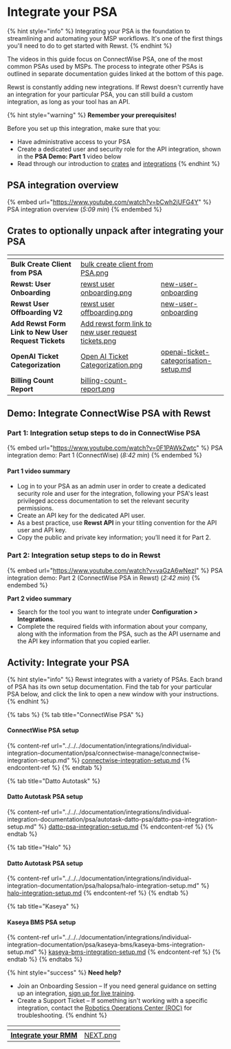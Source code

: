 # Integrate your PSA

{% hint style="info" %}
Integrating your PSA is the foundation to streamlining and automating your MSP workflows. It's one of the first things you'll need to do to get started with Rewst.
{% endhint %}

The videos in this guide focus on ConnectWise PSA, one of the most common PSAs used by MSPs. The process to integrate other PSAs is outlined in separate documentation guides linked at the bottom of this page.

Rewst is constantly adding new integrations. If Rewst doesn't currently have an integration for your particular PSA, you can still build a custom integration, as long as your tool has an API.

{% hint style="warning" %}
**Remember your prerequisites!**

Before you set up this integration, make sure that you:

* Have administrative access to your PSA
* Create a dedicated user and security role for the API integration, shown in the **PSA Demo: Part 1** video below
* Read through our introduction to [crates](../../../prebuilt-automations/crates/ "mention") and [integrations](../../../documentation/integrations/ "mention")
{% endhint %}

## **PSA integration overview** <a href="#intro-to-integrating-your-psa-5-09-min" id="intro-to-integrating-your-psa-5-09-min"></a>

{% embed url="https://www.youtube.com/watch?v=bCwh2jUFG4Y" %}
PSA integration overview (_5:09 min_)
{% endembed %}

## Crates to optionally unpack after integrating your PSA <a href="#crates-to-optionally-unpack-after-integrating-your-psa" id="crates-to-optionally-unpack-after-integrating-your-psa"></a>

<table data-view="cards"><thead><tr><th></th><th data-hidden data-card-cover data-type="files"></th><th data-hidden data-card-target data-type="content-ref"></th></tr></thead><tbody><tr><td><strong>Bulk Create Client from PSA</strong></td><td><a href="../../../.gitbook/assets/bulk create client from PSA.png">bulk create client from PSA.png</a></td><td></td></tr><tr><td><strong>Rewst: User Onboarding</strong></td><td><a href="../../../.gitbook/assets/rewst user onboarding.png">rewst user onboarding.png</a></td><td><a href="../../../prebuilt-automations/existing-crate-documentation/new-user-onboarding/">new-user-onboarding</a></td></tr><tr><td><strong>Rewst User Offboarding V2</strong></td><td><a href="../../../.gitbook/assets/rewst user offboarding.png">rewst user offboarding.png</a></td><td><a href="../../../prebuilt-automations/existing-crate-documentation/new-user-onboarding/">new-user-onboarding</a></td></tr><tr><td><strong>Add Rewst Form Link to New User Request Tickets</strong></td><td><a href="../../../.gitbook/assets/Add rewst form link to new user request tickets.png">Add rewst form link to new user request tickets.png</a></td><td></td></tr><tr><td><strong>OpenAI Ticket Categorization</strong></td><td><a href="../../../.gitbook/assets/Open AI Ticket Categorization.png">Open AI Ticket Categorization.png</a></td><td><a href="../../../prebuilt-automations/existing-crate-documentation/openai-ticket-categorisation-setup.md">openai-ticket-categorisation-setup.md</a></td></tr><tr><td><strong>Billing Count Report</strong></td><td><a href="../../../.gitbook/assets/billing-count-report.png">billing-count-report.png</a></td><td></td></tr></tbody></table>

## **Demo: Integrate ConnectWise PSA with Rewst** <a href="#demo-integrating-connectwise-psa-with-rewst" id="demo-integrating-connectwise-psa-with-rewst"></a>

### **Part 1: Integration setup steps to do in ConnectWise PSA** <a href="#part-1-integration-setup-steps-to-do-in-connectwise-psa-8-42-min" id="part-1-integration-setup-steps-to-do-in-connectwise-psa-8-42-min"></a>

{% embed url="https://www.youtube.com/watch?v=0F1PAWkZwtc" %}
PSA integration demo: Part 1 (ConnectWise) (_8:42 min_)
{% endembed %}

#### **Part 1 video summary**

* Log in to your PSA as an admin user in order to create a dedicated security role and user for the integration, following your PSA's least privileged access documentation to set the relevant security permissions.
* Create an API key for the dedicated API user.
* As a best practice, use **Rewst API** in your titling convention for the API user and API key.
* Copy the public and private key information; you’ll need it for Part 2.

### **Part 2: Integration setup steps to do in Rewst** <a href="#part-2-integration-setup-steps-to-do-in-rewst-2-16-min" id="part-2-integration-setup-steps-to-do-in-rewst-2-16-min"></a>

{% embed url="https://www.youtube.com/watch?v=vaGzA6wNezI" %}
PSA integration demo: Part 2 (ConnectWise PSA in Rewst) (_2:42 min_)
{% endembed %}

**Part 2 video summary**

* Search for the tool you want to integrate under **Configuration&#x20;**_**>**_**&#x20;Integrations**.
* Complete the required fields with information about your company, along with the information from the PSA, such as the API username and the API key information that you copied earlier.

## **Activity: Integrate your PSA** <a href="#activity-integrate-your-psa" id="activity-integrate-your-psa"></a>

{% hint style="info" %}
Rewst integrates with a variety of PSAs. Each brand of PSA has its own setup documentation. Find the tab for your particular PSA below, and click the link to open a new window with your instructions.
{% endhint %}

{% tabs %}
{% tab title="ConnectWise PSA" %}
#### ConnectWise PSA setup

{% content-ref url="../../../documentation/integrations/individual-integration-documentation/psa/connectwise-manage/connectwise-integration-setup.md" %}
[connectwise-integration-setup.md](../../../documentation/integrations/individual-integration-documentation/psa/connectwise-manage/connectwise-integration-setup.md)
{% endcontent-ref %}
{% endtab %}

{% tab title="Datto Autotask" %}
#### Datto Autotask PSA setup

{% content-ref url="../../../documentation/integrations/individual-integration-documentation/psa/autotask-datto-psa/datto-psa-integration-setup.md" %}
[datto-psa-integration-setup.md](../../../documentation/integrations/individual-integration-documentation/psa/autotask-datto-psa/datto-psa-integration-setup.md)
{% endcontent-ref %}
{% endtab %}

{% tab title="Halo" %}
#### Datto Autotask PSA setup

{% content-ref url="../../../documentation/integrations/individual-integration-documentation/psa/halopsa/halo-integration-setup.md" %}
[halo-integration-setup.md](../../../documentation/integrations/individual-integration-documentation/psa/halopsa/halo-integration-setup.md)
{% endcontent-ref %}
{% endtab %}

{% tab title="Kaseya" %}
#### Kaseya BMS PSA setup

{% content-ref url="../../../documentation/integrations/individual-integration-documentation/psa/kaseya-bms/kaseya-bms-integration-setup.md" %}
[kaseya-bms-integration-setup.md](../../../documentation/integrations/individual-integration-documentation/psa/kaseya-bms/kaseya-bms-integration-setup.md)
{% endcontent-ref %}
{% endtab %}
{% endtabs %}

{% hint style="success" %}
**Need help?**

* Join an Onboarding Session – If you need general guidance on setting up an integration, [sign up for live training](https://outlook.office365.com/owa/calendar/RewstImplementation1@rewst.io/bookings/).
* Create a Support Ticket – If something isn't working with a specific integration, contact the [Robotics Operations Center (ROC)](mailto:roc@rewst.io) for troubleshooting.
{% endhint %}

<table data-view="cards"><thead><tr><th></th><th data-hidden data-card-cover data-type="files"></th></tr></thead><tbody><tr><td><a href="integrate-your-rmm.md"><strong>Integrate your RMM</strong></a></td><td><a href="../../../.gitbook/assets/NEXT.png">NEXT.png</a></td></tr></tbody></table>
